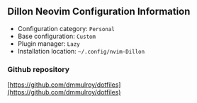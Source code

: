 ## Dillon Neovim Configuration Information

- Configuration category: `Personal`
- Base configuration:     `Custom`
- Plugin manager:         `Lazy`
- Installation location:  `~/.config/nvim-Dillon`

### Github repository

[https://github.com/dmmulroy/dotfiles](https://github.com/dmmulroy/dotfiles)

